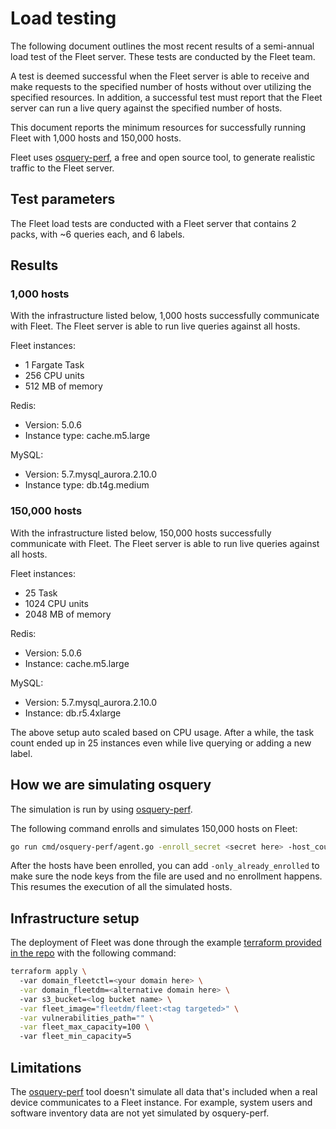 # Load testing

The following document outlines the most recent results of a semi-annual load test of the Fleet server. These tests are conducted by the Fleet team. 

A test is deemed successful when the Fleet server is able to receive and make requests to the specified number of hosts without over utilizing the specified resources. In addition, a successful test must report that the Fleet server can run a live query against the specified number of hosts.

This document reports the minimum resources for successfully running Fleet with 1,000 hosts and 150,000 hosts.

Fleet uses [osquery-perf](https://github.com/fleetdm/fleet/tree/main/cmd/osquery-perf), a free and open source tool, to generate realistic traffic to the Fleet server.

## Test parameters

The Fleet load tests are conducted with a Fleet server that contains 2 packs, with ~6 queries each, and 6 labels.

## Results

### 1,000 hosts

With the infrastructure listed below, 1,000 hosts successfully communicate with Fleet. The Fleet server is able to run live queries against all hosts.

Fleet instances:
- 1 Fargate Task
- 256 CPU units
- 512 MB of memory

Redis: 
- Version: 5.0.6
- Instance type: cache.m5.large

MySQL:
- Version: 5.7.mysql_aurora.2.10.0
- Instance type: db.t4g.medium

### 150,000 hosts

With the infrastructure listed below, 150,000 hosts successfully communicate with Fleet. The Fleet server is able to run live queries against all hosts.

Fleet instances:
- 25 Task
- 1024 CPU units
- 2048 MB of memory

Redis:
- Version: 5.0.6
- Instance: cache.m5.large

MySQL:
- Version: 5.7.mysql_aurora.2.10.0
- Instance: db.r5.4xlarge

The above setup auto scaled based on CPU usage. After a while, the task count ended up in 25 instances even while live querying or adding a new label. 

## How we are simulating osquery

The simulation is run by using [osquery-perf](https://github.com/fleetdm/fleet/tree/main/cmd/osquery-perf).

The following command enrolls and simulates 150,000 hosts on Fleet:

```bash
go run cmd/osquery-perf/agent.go -enroll_secret <secret here> -host_count 150000 -server_url <server URL here> -node_key_file nodekeys
```

After the hosts have been enrolled, you can add `-only_already_enrolled` to make sure the node keys from the file are used and no enrollment happens. This resumes the execution of all the simulated hosts.

## Infrastructure setup

The deployment of Fleet was done through the example [terraform provided in the repo](https://github.com/fleetdm/fleet/tree/main/tools/terraform) with the following command:

```bash
terraform apply \ 
  -var domain_fleetctl=<your domain here> \
  -var domain_fleetdm=<alternative domain here> \ 
  -var s3_bucket=<log bucket name> \
  -var fleet_image="fleetdm/fleet:<tag targeted>" \
  -var vulnerabilities_path="" \
  -var fleet_max_capacity=100 \ 
  -var fleet_min_capacity=5
```

## Limitations

The [osquery-perf](https://github.com/fleetdm/fleet/tree/main/cmd/osquery-perf) tool doesn't simulate all data that's included when a real device communicates to a Fleet instance. For example, system users and software inventory data are not yet simulated by osquery-perf.
